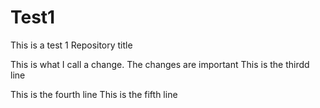 # Test1
This is a test 1 Repository title

This is what I call a change.
The changes are important
This is the thirdd line

This is the fourth line
This is the fifth line
